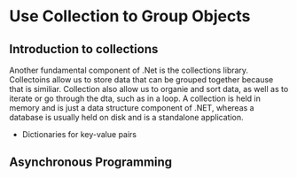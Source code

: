 ﻿# Use Collection to Group Objects
## Introduction to collections
Another fundamental component of .Net is the collections library. Collectoins allow us to store data that can be grouped together because that is similiar. Collection also allow us to organie and sort data, as well as 
to iterate or go through the dta, such as in a loop. A collection is held in memory and is just a data structure component of .NET, whereas a database is usually held on disk and is a standalone application.
- Dictionaries for key-value pairs

## Asynchronous Programming
